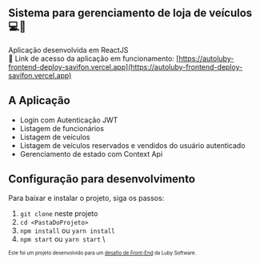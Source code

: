 ## Sistema para gerenciamento de loja de veículos 💻🚗

Aplicação desenvolvida em ReactJS\
🔗 Link de acesso da aplicação em funcionamento: [https://autoluby-frontend-deploy-savifon.vercel.app](https://autoluby-frontend-deploy-savifon.vercel.app)

## A Aplicação

- Login com Autenticação JWT
- Listagem de funcionários
- Listagem de veículos
- Listagem de veículos reservados e vendidos do usuário autenticado
- Gerenciamento de estado com Context Api

## Configuração para desenvolvimento

Para baixar e instalar o projeto, siga os passos:

1. `git clone` neste projeto
2. `cd <PastaDoProjeto>`
3. `npm install` ou `yarn install`
4. `npm start` ou `yarn start`
\

<sub><sup>Este foi um projeto desenvolvido para um [desafio de Front-End](https://github.com/lubysoftware/join/tree/react) da Luby Software.</sub></sup>
